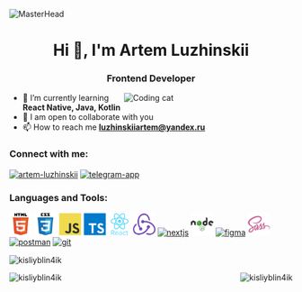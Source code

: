 ![MasterHead](https://user-images.githubusercontent.com/74038190/225813708-98b745f2-7d22-48cf-9150-083f1b00d6c9.gif)
<h1 align="center">Hi 👋, I'm Artem Luzhinskii</h1>
<h3 align="center">Frontend Developer</h3>
<img align="right" alt="Coding cat" width="300" src="https://media0.giphy.com/media/v1.Y2lkPTc5MGI3NjExczd1ZThyejlwZnA4YXQzMG0xaDNyeHNqeDkwcDN3a2ZhZzk0M2MxciZlcD12MV9pbnRlcm5hbF9naWZfYnlfaWQmY3Q9cw/F73KLZL9eAfDcDQFAt/giphy.gif">

- 🌱 I’m currently learning **React Native, Java, Kotlin**
- 🤝 I am open to collaborate with you
- 📫 How to reach me **luzhinskiiartem@yandex.ru**
  
<h3 align="left">Connect with me:</h3>
<p align="left">
<a href="https://linkedin.com/in/artem-luzhinskii" target="blank"><img align="center" src="https://raw.githubusercontent.com/rahuldkjain/github-profile-readme-generator/master/src/images/icons/Social/linked-in-alt.svg" alt="artem-luzhinskii" height="30" width="40" /></a>
<a target="_blank" href="https://t.me/SirArto"><img align="center" width="40" height="40" src="https://img.icons8.com/fluency/96/telegram-app.png" alt="telegram-app"/></a> 
</p>

<h3 align="left">Languages and Tools:</h3>
<p align="left"> 
  <a href="https://www.w3.org/html/" target="_blank" rel="noreferrer"> 
    <img src="https://raw.githubusercontent.com/devicons/devicon/master/icons/html5/html5-original-wordmark.svg" alt="html5" width="40" height="40"/></a>
  <a href="https://www.w3schools.com/css/" target="_blank" rel="noreferrer"> 
    <img src="https://raw.githubusercontent.com/devicons/devicon/master/icons/css3/css3-original-wordmark.svg" alt="css3" width="40" height="40"/></a> 
  <a href="https://developer.mozilla.org/en-US/docs/Web/JavaScript" target="_blank" rel="noreferrer"> 
    <img src="https://raw.githubusercontent.com/devicons/devicon/master/icons/javascript/javascript-original.svg" alt="javascript" width="40" height="40"/></a> 
  <a href="https://www.typescriptlang.org/" target="_blank" rel="noreferrer"> 
    <img src="https://raw.githubusercontent.com/devicons/devicon/master/icons/typescript/typescript-original.svg" alt="typescript" width="40" height="40"/></a> 
  <a href="https://reactjs.org/" target="_blank" rel="noreferrer"> 
    <img src="https://raw.githubusercontent.com/devicons/devicon/master/icons/react/react-original-wordmark.svg" alt="react" width="40" height="40"/></a>
   <a href="https://redux.js.org" target="_blank" rel="noreferrer"> 
    <img src="https://raw.githubusercontent.com/devicons/devicon/master/icons/redux/redux-original.svg" alt="redux" width="40" height="40"/></a>
  <a href="https://nextjs.org/" target="_blank" rel="noreferrer"> 
    <img src="https://cdn.worldvectorlogo.com/logos/nextjs-2.svg" alt="nextjs" width="40" height="40"/></a>
  <a href="https://nodejs.org" target="_blank" rel="noreferrer"> 
    <img src="https://raw.githubusercontent.com/devicons/devicon/master/icons/nodejs/nodejs-original-wordmark.svg" alt="nodejs" width="40" height="40"/></a> 
  <a href="https://www.figma.com/" target="_blank" rel="noreferrer"> 
    <img src="https://www.vectorlogo.zone/logos/figma/figma-icon.svg" alt="figma" width="40" height="40"/></a> 
  <a href="https://sass-lang.com" target="_blank" rel="noreferrer"> 
    <img src="https://raw.githubusercontent.com/devicons/devicon/master/icons/sass/sass-original.svg" alt="sass" width="40" height="40"/></a> 
  <a href="https://postman.com" target="_blank" rel="noreferrer"> 
    <img src="https://www.vectorlogo.zone/logos/getpostman/getpostman-icon.svg" alt="postman" width="40" height="40"/></a>
  <a href="https://git-scm.com/" target="_blank" rel="noreferrer"> 
    <img src="https://www.vectorlogo.zone/logos/git-scm/git-scm-icon.svg" alt="git" width="40" height="40"/></a>  
</p>

<p><img align="center" src="https://github-readme-stats.vercel.app/api?username=kisliyblin4ik&show_icons=true&locale=en&theme=tokyonight" alt="kisliyblin4ik" /></p>

<p><img align="left" src="https://github-readme-stats.vercel.app/api/top-langs?username=kisliyblin4ik&show_icons=true&locale=en&layout=compact&theme=tokyonight" alt="kisliyblin4ik" /></p>

<p><img align="right" src="https://github-readme-streak-stats.herokuapp.com/?user=kisliyblin4ik&show_icons=true&locale=en&theme=tokyonight" alt="kisliyblin4ik" /></p>
